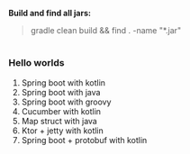 **Build and find all jars:**
> gradle clean build && find . -name "*.jar"

#
### Hello worlds
1. Spring boot with kotlin
2. Spring boot with java
3. Spring boot with groovy
4. Cucumber with kotlin
5. Map struct with java
6. Ktor + jetty with kotlin
7. Spring boot + protobuf with kotlin